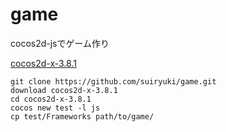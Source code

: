 # game
cocos2d-jsでゲーム作り

[cocos2d-x-3.8.1](http://cocos2d-x.org/download "download link")


    git clone https://github.com/suiryuki/game.git
    download cocos2d-x-3.8.1
    cd cocos2d-x-3.8.1
    cocos new test -l js 
    cp test/Frameworks path/to/game/

  
